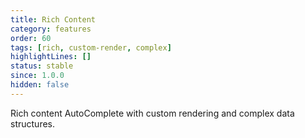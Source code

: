 ```yaml
---
title: Rich Content
category: features
order: 60
tags: [rich, custom-render, complex]
highlightLines: []
status: stable
since: 1.0.0
hidden: false
---
```


Rich content AutoComplete with custom rendering and complex data structures.
